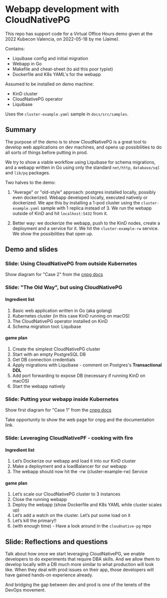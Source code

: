 # Webapp development with CloudNativePG

This repo has support code for a Virtual Office Hours demo given at the
2022 Kubecon Valencia, on 2022-05-18 by me (Jaime).

Contains:

- Liquibase config and initial migration
- Webapp in Go
- Makefile and cheat-sheet (to aid this poor typist)
- Dockerfile and K8s YAML's for the webapp

Assumed to be installed on demo machine:

- KinD cluster
- CloudNativePG operator
- Liquibase

Uses the `cluster-example.yaml` sample in `docs/src/samples`.

## Summary

The purpose of the demo is to show CloudNativePG is a great tool to develop
web applications on dev machines, and opens up possibilities to do all sorts of
things before putting in prod.

We try to show a viable workflow using Liquibase for schema migrations, 
and a webapp written in Go using only the standard
`net/http`, `database/sql` and `lib/pq` packages.

Two halves to the demo:

1. "Average" or "old-style" approach: postgres installed locally, possibly even
  dockerized. Webapp developed locally, executed natively or dockerized.
  We ape this by installing a 1-pod cluster using the `cluster-example.yaml` sample
  with 1 replica instead of 3.
  We run the webapp outside of KinD and hit `localhost:5432` from it.

2. Better way: we dockerize the webapp, push to the KinD nodes, create a
  deployment and a service for it. We hit the `cluster-example-rw` service.
  We show the possibilities that open up.

## Demo and slides

### Slide: Using CloudNativePG from outside Kubernetes

Show diagram for "Case 2" from the
[cnpg docs](https://cloudnative-pg.io/documentation/1.15.0/use_cases/)

### Slide: "The Old Way", but using CloudNativePG

#### Ingredient list

1. Basic web application written in Go (aka golang)
1. Kubernetes cluster (in this case KinD running on macOS)
1. The CloudNativePG operator installed on KinD
1. Schema migration tool: Liquibase

#### game plan

1. Create the simplest CloudNativePG cluster
1. Start with an empty PostgreSQL DB
1. Get DB connection credentials
1. Apply migrations with Liquibase - comment on Postgres's **Transactional DDL**
1. Add port forwarding to expose DB (necessary if running KinD on macOS)
1. Start the webapp natively

### Slide: Putting your webapp inside Kubernetes

Show first diagram for "Case 1" from the
[cnpg docs](https://cloudnative-pg.io/documentation/1.15.0/use_cases/)

Take opportunity to show the web page for cnpg and the documentation link.

### Slide: Leveraging CloudNativePF - cooking with fire

#### Ingredient list

1. Let’s Dockerize our webapp and load it into our KinD cluster
1. Make a deployment and a loadBalancer for our webapp
1. The webapp should now hit the -rw (cluster-example-rw) Service

#### game plan

1. Let’s scale our CloudNativePG cluster to 3 instances
1. Close the running webapp
1. Deploy the webapp  (show Dockerfile and K8s YAML while cluster scales up)
1. Let’s add a watch on the cluster. Let’s put some load on it
1. Let’s kill the primary!!
1. (with enough time) - Have a look around in the `cloudnative-pg` repo

## Slide: Reflections and questions

Talk about how once we start leveraging CloudNativePG, we enable developers
to do experiments that require DBA skills. And we allow them to develop locally
with a DB much more similar to what production will look like.
When they deal with prod issues on their app, those developers will have gained
hands-on experience already.

And bridging the gap between dev and prod is one of the tenets of the DevOps
movement.
